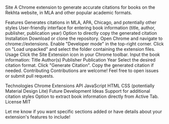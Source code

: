 Site
A Chrome extension to generate accurate citations for books on the Rekhta website, in MLA and other popular academic formats.

Features
Generates citations in MLA, APA, Chicago, and potentially other styles
User-friendly interface for entering book information (title, author, publisher, publication year)
Option to directly copy the generated citation
Installation
Download or clone the repository.
Open Chrome and navigate to chrome://extensions.
Enable "Developer mode" in the top-right corner.
Click on "Load unpacked" and select the folder containing the extension files.
Usage
Click the Site Extension icon in your Chrome toolbar.
Input the book information:
Title
Author(s)
Publisher
Publication Year
Select the desired citation format.
Click "Generate Citation".
Copy the generated citation if needed.
Contributing
Contributions are welcome! Feel free to open issues or submit pull requests.

Technologies
Chrome Extensions API
JavaScript
HTML
CSS (potentially Material Design Lite)
Future Development Ideas
Support for additional citation styles
Option to extract book information directly from Active Tab.
License
MIT

Let me know if you want specific sections added or have details about your extension's  features to include!
